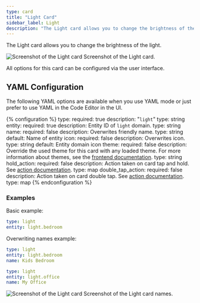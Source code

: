 ```yaml
---
type: card
title: "Light Card"
sidebar_label: Light
description: "The Light card allows you to change the brightness of the light."
---
```


The Light card allows you to change the brightness of the light.

<p class='img'>
<img src='/images/lovelace/lovelace_light_card.png' alt='Screenshot of the Light card'>
Screenshot of the Light card.
</p>

All options for this card can be configured via the user interface.

## YAML Configuration

The following YAML options are available when you use YAML mode or just prefer to use YAML in the Code Editor in the UI.

{% configuration %}
type:
  required: true
  description: "`light`"
  type: string
entity:
  required: true
  description: Entity ID of `light` domain.
  type: string
name:
  required: false
  description: Overwrites friendly name.
  type: string
  default: Name of entity
icon:
  required: false
  description: Overwrites icon.
  type: string
  default: Entity domain icon
theme:
  required: false
  description: Override the used theme for this card with any loaded theme. For more information about themes, see the [frontend documentation](/integrations/frontend/).
  type: string
hold_action:
  required: false
  description: Action taken on card tap and hold. See [action documentation](/lovelace/actions/#hold-action).
  type: map
double_tap_action:
  required: false
  description: Action taken on card double tap. See [action documentation](/lovelace/actions/#double-tap-action).
  type: map
{% endconfiguration %}

### Examples

Basic example:

```yaml
type: light
entity: light.bedroom
```

Overwriting names example:

```yaml
type: light
entity: light.bedroom
name: Kids Bedroom
```

```yaml
type: light
entity: light.office
name: My Office
```

<p class='img'>
<img src='/images/lovelace/lovelace_light_complex_card.png' alt='Screenshot of the Light card'>
Screenshot of the Light card names.
</p>
